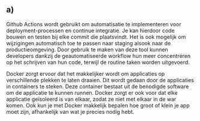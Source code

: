 ## a) 
Github Actions wordt gebruikt om automatisatie te implementeren voor deployment-processen en continue integratie. Je kan hierdoor code bouwen en testen bij elke commit die plaatsvindt.
Het is ook mogelijk om wijzigingen automatisch toe te passen naar staging alsook naar de productieomgeving. Door gebruik te maken van deze tool kunnen developers dankzij de geautomatiseerde workflow hun meer concentreren op het schrijven van hun code, terwijl de routine taken worden uitgevoerd.

Docker zorgt ervoor dat het makkelijker wordt om applicaties op verschillende plekken te laten draaien. Dit wordt gedaan door de applicaties in containers te steken. Deze container bestaat uit de benodigde software om de applicatie te kunnen runnen.
Docker zorgt er ook voor dat elke applicatie geïsoleerd is van elkaar, zodat ze niet met elkaar in de war komen. Ook kun je met Docker makkelijk bepalen hoe groot of klein je app moet zijn, afhankelijk van wat je precies nodig hebt.
